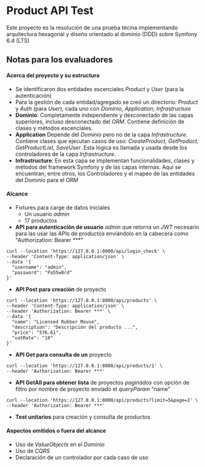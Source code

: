
# Product API Test

Este proyecto es la resolución de una prueba técina implementando arquitectura hexagonal y diseño orientado al dominio (DDD) sobre Symfony 6.4 (LTS)

## Notas para los evaluadores

#### Acerca del proyecto y su estructura
* Se identificaron dos entidades escenciales *Product* y *User* (para la autenticación)
* Para la gestión de cada entidad/agregado se creó un directorio: *Product* y *Auth* (para *User*), cada uno con *Dominio, Application, Infrastructure*
* **Dominio**: Completamente independiente y desconectado de las capas superiores, incluso desconectado del *ORM*. Contiene definición de clases y métodos escenciales.
* **Application** Depende del *Dominio* pero no de la capa *Infrastructure*. Contiene clases que ejecutan casos de uso: *CreateProduct, GetProduct, GetProductList, SaveUser*. Esta lógica es llamada y usada desde los controladores de la capa *Infrastructure*.
* **Infrastructure**: En esta capa se implementan funcionalidades, clases y métodos del framework Symfony y de las capas internas. Aquí se encuentran, entre otros, los Controladores y el mapeo de las entidades del Dominio para el *ORM*

#### Alcance
* Fixtures para carge de datos iniciales
  * Un usuario *admin*
  * 17 productos
* **API para autenticación de usuario** *admin* que retorna un *JWT* necesario para las usar las APIs de productos enviándolo en la cabecera como "Authorization: Bearer ***"
```
curl --location 'https://127.0.0.1:8000/api/login_check' \
--header 'Content-Type: application/json' \
--data '{
  "username": "admin",
  "password": "Pa55w0rd"
}'
```
* **API Post para creación** de proyecto
```
curl --location 'https://127.0.0.1:8000/api/products' \
--header 'Content-Type: application/json' \
--header 'Authorization: Bearer ***' \
--data '{
  "name": "Licensed Rubber Mouse",
  "description": "Descripción del producto ...",
  "price": "576.61",
  "vatRate": "10"
}'
```
* **API Get para consulta de un** proyecto
```
curl --location 'https://127.0.0.1:8000/api/products/1' \
--header 'Authorization: Bearer ***'
```
* **API GetAll para obtener lista** de proyectos *paginados* con opción de filtro por nombre de proyecto enviado el *queryParam* "name"
```
curl --location 'https://127.0.0.1:8000/api/products?limit=5&page=2' \
--header 'Authorization: Bearer ***'
```
* **Test unitarios** para creación y consulta de productos

#### Aspectos omitidos o fuera del alcance
* Uso de *ValueObjects* en el *Dominio*
* Uso de *CQRS*
* Declaración de un controlador por cada caso de uso
